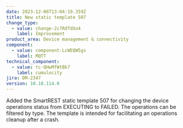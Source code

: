 ```yaml
---
date: 2023-12-06T13:04:19.359Z
title: New static template 507
change_type:
  - value: change-2c7RdTdXo4
    label: Improvement
product_area: Device management & connectivity
component:
  - value: component-LcWEQW5gs
    label: MQTT
technical_component:
  - value: tc-QHwMfWtBk7
    label: cumulocity
jira: DM-2347
version: 10.18.114.0
---
```

Added the SmartREST static template 507 for changing the device operations status from EXECUTING to FAILED. The operations can be filtered by type. The template is intended for facilitating an operations cleanup after a crash.
